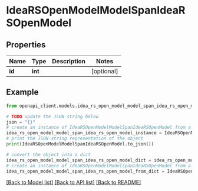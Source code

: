 # IdeaRSOpenModelModelSpanIdeaRSOpenModel


## Properties

Name | Type | Description | Notes
------------ | ------------- | ------------- | -------------
**id** | **int** |  | [optional] 

## Example

```python
from openapi_client.models.idea_rs_open_model_model_span_idea_rs_open_model import IdeaRSOpenModelModelSpanIdeaRSOpenModel

# TODO update the JSON string below
json = "{}"
# create an instance of IdeaRSOpenModelModelSpanIdeaRSOpenModel from a JSON string
idea_rs_open_model_model_span_idea_rs_open_model_instance = IdeaRSOpenModelModelSpanIdeaRSOpenModel.from_json(json)
# print the JSON string representation of the object
print(IdeaRSOpenModelModelSpanIdeaRSOpenModel.to_json())

# convert the object into a dict
idea_rs_open_model_model_span_idea_rs_open_model_dict = idea_rs_open_model_model_span_idea_rs_open_model_instance.to_dict()
# create an instance of IdeaRSOpenModelModelSpanIdeaRSOpenModel from a dict
idea_rs_open_model_model_span_idea_rs_open_model_from_dict = IdeaRSOpenModelModelSpanIdeaRSOpenModel.from_dict(idea_rs_open_model_model_span_idea_rs_open_model_dict)
```
[[Back to Model list]](../README.md#documentation-for-models) [[Back to API list]](../README.md#documentation-for-api-endpoints) [[Back to README]](../README.md)


